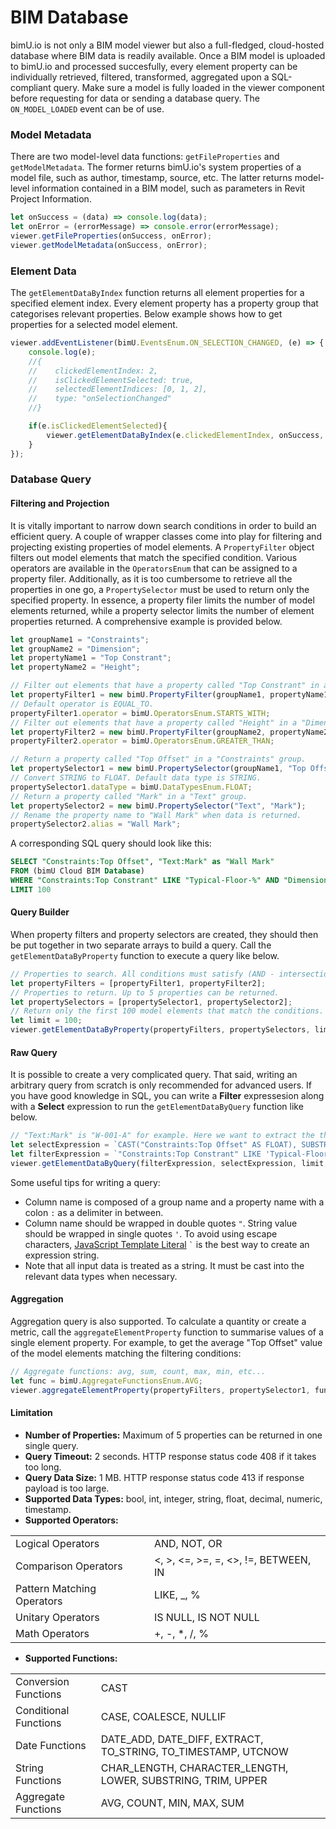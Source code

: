 # BIM Database
bimU.io is not only a BIM model viewer but also a full-fledged, cloud-hosted database where BIM data is readily available. Once a BIM model is uploaded to bimU.io and processed succesfully, every element property can be individually retrieved, filtered, transformed, aggregated upon a SQL-compliant query. Make sure a model is fully loaded in the viewer component before requesting for data or sending a database query. The ```ON_MODEL_LOADED``` event can be of use.

### Model Metadata
There are two model-level data functions: ```getFileProperties``` and ```getModelMetadata```. The former returns bimU.io's system properties of a model file, such as author, timestamp, source, etc. The latter returns model-level information contained in a BIM model, such as parameters in Revit Project Information.

``` javascript
let onSuccess = (data) => console.log(data);
let onError = (errorMessage) => console.error(errorMessage);
viewer.getFileProperties(onSuccess, onError);
viewer.getModelMetadata(onSuccess, onError);
```

### Element Data
The ```getElementDataByIndex``` function returns all element properties for a specified element index. Every element property has a property group that categorises relevant properties. Below example shows how to get properties for a selected model element.

``` javascript
viewer.addEventListener(bimU.EventsEnum.ON_SELECTION_CHANGED, (e) => {
    console.log(e);
    //{
    //    clickedElementIndex: 2,
    //    isClickedElementSelected: true,
    //    selectedElementIndices: [0, 1, 2],
    //    type: "onSelectionChanged"
    //}

    if(e.isClickedElementSelected){
        viewer.getElementDataByIndex(e.clickedElementIndex, onSuccess, onError);
    }
});
```

### Database Query

#### Filtering and Projection
It is vitally important to narrow down search conditions in order to build an efficient query. A couple of wrapper classes come into play for filtering and projecting existing properties of model elements. A ```PropertyFilter``` object filters out model elements that match the specified condition. Various operators are available in the ```OperatorsEnum``` that can be assigned to a property filer. Additionally, as it is too cumbersome to retrieve all the properties in one go, a ```PropertySelector``` must be used to return only the specified property. In essence, a property filer limits the number of model elements returned, while a property selector limits the number of element properties returned. A comprehensive example is provided below.

``` javascript
let groupName1 = "Constraints";
let groupName2 = "Dimension";
let propertyName1 = "Top Constrant";
let propertyName2 = "Height";

// Filter out elements that have a property called "Top Constrant" in a "Constraints" group and its value starts with "Typical-Floor-".
let propertyFilter1 = new bimU.PropertyFilter(groupName1, propertyName1, "Typical-Floor-");
// Default operator is EQUAL_TO.
propertyFilter1.operator = bimU.OperatorsEnum.STARTS_WITH;
// Filter out elements that have a property called "Height" in a "Dimension" group and its value is greater than 12.34.
let propertyFilter2 = new bimU.PropertyFilter(groupName2, propertyName2, 12.34);
propertyFilter2.operator = bimU.OperatorsEnum.GREATER_THAN;

// Return a property called "Top Offset" in a "Constraints" group.
let propertySelector1 = new bimU.PropertySelector(groupName1, "Top Offset");
// Convert STRING to FLOAT. Default data type is STRING.
propertySelector1.dataType = bimU.DataTypesEnum.FLOAT;
// Return a property called "Mark" in a "Text" group.
let propertySelector2 = new bimU.PropertySelector("Text", "Mark");
// Rename the property name to "Wall Mark" when data is returned.
propertySelector2.alias = "Wall Mark";
```

A corresponding SQL query should look like this:

``` sql
SELECT "Constraints:Top Offset", "Text:Mark" as "Wall Mark"
FROM (bimU Cloud BIM Database)
WHERE "Constraints:Top Constrant" LIKE "Typical-Floor-%" AND "Dimension:Height" > 12.34
LIMIT 100
```

#### Query Builder
When property filters and property selectors are created, they should then be put together in two separate arrays to build a query. Call the ```getElementDataByProperty``` function to execute a query like below.

``` javascript
// Properties to search. All conditions must satisfy (AND - intersection).
let propertyFilters = [propertyFilter1, propertyFilter2];
// Properties to return. Up to 5 properties can be returned.
let propertySelectors = [propertySelector1, propertySelector2];
// Return only the first 100 model elements that match the conditions.
let limit = 100;
viewer.getElementDataByProperty(propertyFilters, propertySelectors, limit, onSuccess, onError);
```

#### Raw Query
It is possible to create a very complicated query. That said, writing an arbitrary query from scratch is only recommended for advanced users. If you have good knowledge in SQL, you can write a **Filter** expressesion along with a **Select** expression to run the ```getElementDataByQuery``` function like below.

``` javascript
// "Text:Mark" is "W-001-A" for example. Here we want to extract the three numbers in between.
let selectExpression = `CAST("Constraints:Top Offset" AS FLOAT), SUBSTRING("Text:Mark", 2, 3) as "Wall Mark"`;
let filterExpression = `"Constraints:Top Constrant" LIKE 'Typical-Floor-%' AND CAST("Dimension:Height" AS FLOAT) > 59.78`; 
viewer.getElementDataByQuery(filterExpression, selectExpression, limit, onSuccess, onError);
```

Some useful tips for writing a query:

- Column name is composed of a group name and a property name with a colon ``` : ``` as a delimiter in between.
- Column name should be wrapped in double quotes ``` " ```. String value should be wrapped in single quotes ``` ' ```. To avoid using escape characters, [JavaScript Template Literal](https://developer.mozilla.org/en-US/docs/Web/JavaScript/Reference/Template_literals) ``` ` ``` is the best way to create an expression string.
- Note that all input data is treated as a string. It must be cast into the relevant data types when necessary.

#### Aggregation
Aggregation query is also supported. To calculate a quantity or create a metric, call the ```aggregateElementProperty``` function to summarise values of a single element property. For example, to get the average "Top Offset" value of the model elements matching the filtering conditions:

``` javascript
// Aggregate functions: avg, sum, count, max, min, etc...
let func = bimU.AggregateFunctionsEnum.AVG;
viewer.aggregateElementProperty(propertyFilters, propertySelector1, func, onSuccess, onError);
```

#### Limitation
- **Number of Properties:** Maximum of 5 properties can be returned in one single query.
- **Query Timeout:** 2 seconds. HTTP response status code 408 if it takes too long.
- **Query Data Size:** 1 MB. HTTP response status code 413 if response payload is too large.
- **Supported Data Types:** bool, int, integer, string, float, decimal, numeric, timestamp.
- **Supported Operators:**

|                            |                                      |
|----------------------------|--------------------------------------|
| Logical Operators          | AND, NOT, OR                         |
| Comparison Operators       | <, >, <=, >=, =, <>, !=, BETWEEN, IN |
| Pattern Matching Operators | LIKE, _, %                           |
| Unitary Operators          | IS NULL, IS NOT NULL                 |
| Math Operators             | +, -, *, /, %                        |

- **Supported Functions:**

|                       |                                                               |
|-----------------------|---------------------------------------------------------------|
| Conversion Functions  | CAST                                                          |
| Conditional Functions | CASE, COALESCE, NULLIF                                        |
| Date Functions        | DATE_ADD, DATE_DIFF, EXTRACT, TO_STRING, TO_TIMESTAMP, UTCNOW |
| String Functions      | CHAR_LENGTH, CHARACTER_LENGTH, LOWER, SUBSTRING, TRIM, UPPER  |
| Aggregate Functions   | AVG, COUNT, MIN, MAX, SUM                                     |